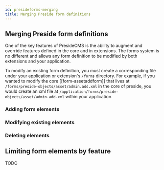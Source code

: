 ```yaml
---
id: presideforms-merging
title: Merging Preside form definitions
---
```


## Merging Preside form definitions

One of the key features of PresideCMS is the ability to augment and override features defined in the core and in extensions. The forms system is no different and allows any form definition to be modified by both extensions and your application. 

To modify an existing form definition, you must create a corresponding file under your application or extension's `/forms` directory. For example, if you wanted to modify the core [[form-assetaddform]] that lives at `/forms/preside-objects/asset/admin.add.xml` in the core of preside, you would create an xml file at `/application/forms/preside-objects/asset/admin.add.xml` within your application.

### Adding form elements

### Modifying existing elements

### Deleting elements

## Limiting form elements by feature

TODO